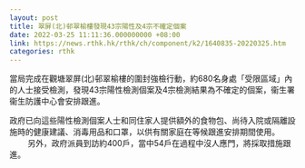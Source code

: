 ```yaml
---
layout: post
title: 翠屏(北)邨翠榆樓發現43宗陽性及4宗不確定個案
date: 2022-03-25 11:11:36.000000000 +08:00
link: https://news.rthk.hk/rthk/ch/component/k2/1640835-20220325.htm
categories: rthk
---
```


當局完成在觀塘翠屏(北)邨翠榆樓的圍封強檢行動，約680名身處「受限區域」內的人士接受檢測，發現43宗陽性檢測個案及4宗檢測結果為不確定的個案，衞生署衞生防護中心會安排跟進。
 
政府已向這些陽性檢測個案人士和同住家人提供額外的食物包、尚待入院或隔離設施時的健康建議、消毒用品和口罩，以供有關家庭在等候跟進安排期間使用。
　　
另外，政府派員到訪約400戶，當中54戶在過程中沒人應門，將採取措施跟進。
